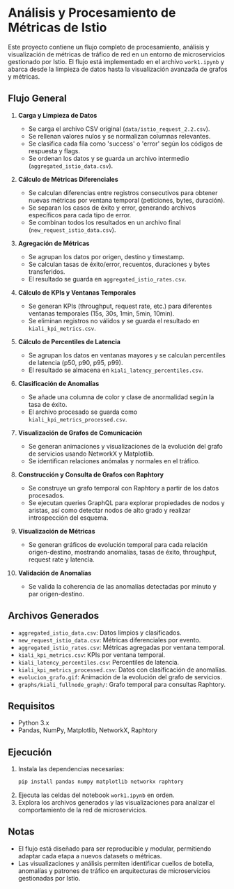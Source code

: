 # Análisis y Procesamiento de Métricas de Istio

Este proyecto contiene un flujo completo de procesamiento, análisis y visualización de métricas de tráfico de red en un entorno de microservicios gestionado por Istio. El flujo está implementado en el archivo `work1.ipynb` y abarca desde la limpieza de datos hasta la visualización avanzada de grafos y métricas.

## Flujo General

1. **Carga y Limpieza de Datos**
   - Se carga el archivo CSV original (`data/istio_request_2.2.csv`).
   - Se rellenan valores nulos y se normalizan columnas relevantes.
   - Se clasifica cada fila como 'success' o 'error' según los códigos de respuesta y flags.
   - Se ordenan los datos y se guarda un archivo intermedio (`aggregated_istio_data.csv`).

2. **Cálculo de Métricas Diferenciales**
   - Se calculan diferencias entre registros consecutivos para obtener nuevas métricas por ventana temporal (peticiones, bytes, duración).
   - Se separan los casos de éxito y error, generando archivos específicos para cada tipo de error.
   - Se combinan todos los resultados en un archivo final (`new_request_istio_data.csv`).

3. **Agregación de Métricas**
   - Se agrupan los datos por origen, destino y timestamp.
   - Se calculan tasas de éxito/error, recuentos, duraciones y bytes transferidos.
   - El resultado se guarda en `aggregated_istio_rates.csv`.

4. **Cálculo de KPIs y Ventanas Temporales**
   - Se generan KPIs (throughput, request rate, etc.) para diferentes ventanas temporales (15s, 30s, 1min, 5min, 10min).
   - Se eliminan registros no válidos y se guarda el resultado en `kiali_kpi_metrics.csv`.

5. **Cálculo de Percentiles de Latencia**
   - Se agrupan los datos en ventanas mayores y se calculan percentiles de latencia (p50, p90, p95, p99).
   - El resultado se almacena en `kiali_latency_percentiles.csv`.

6. **Clasificación de Anomalías**
   - Se añade una columna de color y clase de anormalidad según la tasa de éxito.
   - El archivo procesado se guarda como `kiali_kpi_metrics_processed.csv`.

7. **Visualización de Grafos de Comunicación**
   - Se generan animaciones y visualizaciones de la evolución del grafo de servicios usando NetworkX y Matplotlib.
   - Se identifican relaciones anómalas y normales en el tráfico.

8. **Construcción y Consulta de Grafos con Raphtory**
   - Se construye un grafo temporal con Raphtory a partir de los datos procesados.
   - Se ejecutan queries GraphQL para explorar propiedades de nodos y aristas, así como detectar nodos de alto grado y realizar introspección del esquema.

9. **Visualización de Métricas**
   - Se generan gráficos de evolución temporal para cada relación origen-destino, mostrando anomalías, tasas de éxito, throughput, request rate y latencia.

10. **Validación de Anomalías**
    - Se valida la coherencia de las anomalías detectadas por minuto y par origen-destino.

## Archivos Generados
- `aggregated_istio_data.csv`: Datos limpios y clasificados.
- `new_request_istio_data.csv`: Métricas diferenciales por evento.
- `aggregated_istio_rates.csv`: Métricas agregadas por ventana temporal.
- `kiali_kpi_metrics.csv`: KPIs por ventana temporal.
- `kiali_latency_percentiles.csv`: Percentiles de latencia.
- `kiali_kpi_metrics_processed.csv`: Datos con clasificación de anomalías.
- `evolucion_grafo.gif`: Animación de la evolución del grafo de servicios.
- `graphs/kiali_fullnode_graph/`: Grafo temporal para consultas Raphtory.

## Requisitos
- Python 3.x
- Pandas, NumPy, Matplotlib, NetworkX, Raphtory

## Ejecución
1. Instala las dependencias necesarias:
   ```bash
   pip install pandas numpy matplotlib networkx raphtory
   ```
2. Ejecuta las celdas del notebook `work1.ipynb` en orden.
3. Explora los archivos generados y las visualizaciones para analizar el comportamiento de la red de microservicios.

## Notas
- El flujo está diseñado para ser reproducible y modular, permitiendo adaptar cada etapa a nuevos datasets o métricas.
- Las visualizaciones y análisis permiten identificar cuellos de botella, anomalías y patrones de tráfico en arquitecturas de microservicios gestionadas por Istio.
